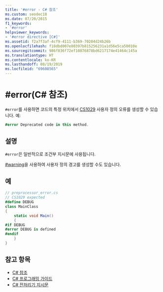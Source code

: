 ```yaml
---
title: '#error - C# 참조'
ms.custom: seodec18
ms.date: 07/20/2015
f1_keywords:
- '#error'
helpviewer_keywords:
- '#error directive [C#]'
ms.assetid: f2a7f3af-4cf9-4111-b369-70204d24b26b
ms.openlocfilehash: f18dbd007e80397b815256231a1d56e5ca50010e
ms.sourcegitcommit: 986f836f72ef10876878bd6217174e41464c145a
ms.translationtype: HT
ms.contentlocale: ko-KR
ms.lasthandoff: 08/19/2019
ms.locfileid: "69608565"
---
```

# <a name="error-c-reference"></a>#error(C# 참조)
`#error`를 사용하면 코드의 특정 위치에서 [CS1029](../compiler-messages/cs1029.md) 사용자 정의 오류를 생성할 수 있습니다. 예:  
  
```csharp
#error Deprecated code in this method.  
```  
  
## <a name="remarks"></a>설명  
 `#error`은 일반적으로 조건부 지시문에 사용됩니다.  
  
 [#warning](./preprocessor-warning.md)을 사용하여 사용자 정의 경고를 생성할 수도 있습니다.  
  
## <a name="example"></a>예  
  
```csharp
// preprocessor_error.cs  
// CS1029 expected  
#define DEBUG  
class MainClass   
{  
    static void Main()   
    {  
#if DEBUG  
#error DEBUG is defined  
#endif  
    }  
}  
```  
  
## <a name="see-also"></a>참고 항목

- [C# 참조](../index.md)
- [C# 프로그래밍 가이드](../../programming-guide/index.md)
- [C# 전처리기 지시문](./index.md)
